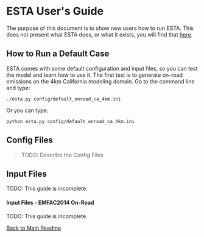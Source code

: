 # ESTA User's Guide

The purpose of this document is to show new users how to run ESTA. This does not present what ESTA does, or what it exists, you will find that [here](USER_DOCS.md).

## How to Run a Default Case

ESTA comes with some default configuration and input files, so you can test the model and learn how to use it. The first test is to generate on-road emissions on the 4km California modeling domain. Go to the command line and type:

    ./esta.py config/default_onroad_ca_4km.ini

Or you can type:

    python esta.py config/default_onroad_ca_4km.ini

## Config Files

> TODO: Describe the Config Files

## Input Files

TODO: This guide is incomplete.

#### Input Files - EMFAC2014 On-Road

TODO: This guide is incomplete.


[Back to Main Readme](../README.md)
